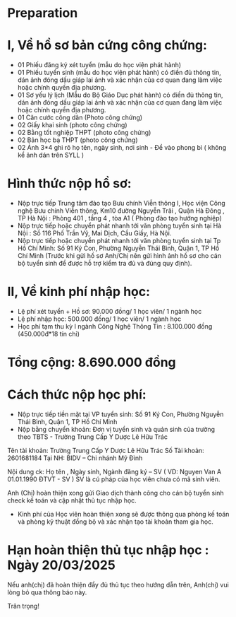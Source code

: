 # Preparation
# I, Về hồ sơ bản cứng công chứng:
+ 01 Phiếu đăng ký xét tuyển (mẫu do học viện phát hành)
+ 01 Phiếu tuyển sinh (mẫu do học viện phát hành) có điền đủ thông tin, dán ảnh đóng dấu giáp lai ảnh và xác nhận của cơ quan đang làm việc hoặc chính quyền địa phương.
+ 01 Sơ yếu lý lịch (Mẫu do Bộ Giáo Dục phát hành) có điền đủ thông tin, dán ảnh đóng dấu giáp lai ảnh và xác nhận của cơ quan đang làm việc hoặc chính quyền địa phương.
+ 01 Căn cước công dân (Photo công chứng)
+ 02 Giấy khai sinh (photo công chứng)
+ 02 Bằng tốt nghiệp THPT (photo công chứng)
+ 02 Bản học bạ THPT (photo công chứng)
+ 02 Ảnh 3*4 ghi rõ họ tên, ngày sinh, nơi sinh - Để vào phong bì ( không kể ảnh dán trên SYLL )

# Hình thức nộp hồ sơ: 
- Nộp trực tiếp Trung tâm đào tạo Bưu chính Viễn thông I, Học viện Công nghệ Bưu chính Viễn thông, Km10 đường Nguyễn Trãi  , Quận Hà Đông , TP Hà Nội : Phòng 401 , tầng 4 , tòa A1 ( Phòng đào tạo hướng nghiệp)
- Nộp trực tiếp hoặc chuyển phát nhanh tới văn phòng tuyển sinh tại Hà Nội : Số 116 Phố Trần Vỹ, Mai Dịch, Cầu Giấy, Hà Nội.
- Nộp trực tiếp hoặc chuyển phát nhanh tới văn phòng tuyển sinh tại Tp Hồ Chí Minh: Số 91 Ký Con, Phường Nguyễn Thái Bình, Quận 1, TP Hồ Chí Minh
(Trước khi gửi hồ sơ Anh/Chị nên gửi hình ảnh hồ sơ cho cán bộ tuyển sinh để được hỗ trợ kiểm tra đủ và đúng quy định).

# II, Về kinh phí nhập học:
+ Lệ phí xét tuyển + Hồ sơ: 90.000 đồng/ 1 học viên/ 1 ngành học
+ Lệ phí nhập học: 500.000 đồng/ 1 học viên/ 1 ngành học
+ Học phí tạm thu kỳ I ngành Công Nghệ Thông Tin : 8.100.000 đồng (450.000đ*18 tín chỉ)

# Tổng cộng: 8.690.000 đồng

# Cách thức nộp học phí:
+ Nộp trực tiếp tiền mặt tại VP tuyển sinh: Số 91 Ký Con, Phường Nguyễn Thái Bình, Quận 1, TP Hồ Chí Minh
+ Nộp bằng chuyển khoản: Đơn vị tuyển sinh và quản sinh của trường theo TBTS - Trường Trung Cấp Y Dược Lê Hữu Trác

Tên tài khoản: Trường Trung Cấp Y Dược Lê Hữu Trác
Số Tài khoản: 2601681184
Tại NH: BIDV – Chi nhánh Mỹ Đình

Nội dung ck: Họ tên , Ngày sinh, Ngành đăng ký – SV
( VD: Nguyen Van A 01.01.1990 ĐTVT - SV ) SV là cú pháp của học viên chưa có mã sinh viên.

Anh (Chị) hoàn thiện xong gửi Giao dịch thành công cho cán bộ tuyển sinh check kế toán và cập nhật thủ tục nhập học.

+ Kinh phí của Học viên hoàn thiện xong sẽ được thông qua phòng kế toán và phòng kỹ thuật đồng bộ và xác nhận tạo tài khoản tham gia học.

# Hạn hoàn thiện thủ tục nhập học : Ngày 20/03/2025
Nếu anh(chị) đã hoàn thiện đầy đủ thủ tục theo hướng dẫn trên, Anh(chị) vui lòng bỏ qua thông báo này.

Trân trọng!